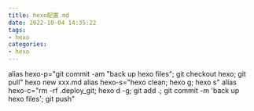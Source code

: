 ```yaml
---
title: hexo配置.md
date: 2022-10-04 14:35:22
tags:
- hexo
categories:
- hexo
---
```

alias hexo-p="git commit -am "back up hexo files"; git checkout hexo; git pull"
hexo new xxx.md
alias hexo-s="hexo clean; hexo g; hexo s"
alias hexo-c="rm -rf .deploy_git; hexo d -g; git add .; git commit -m 'back up hexo files'; git push"

